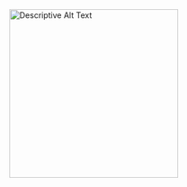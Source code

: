 <img src="https://graph.org/file/5e32430b641522a2870ac-4851f887f80ff89547.jpg" alt="Descriptive Alt Text" width="300">

